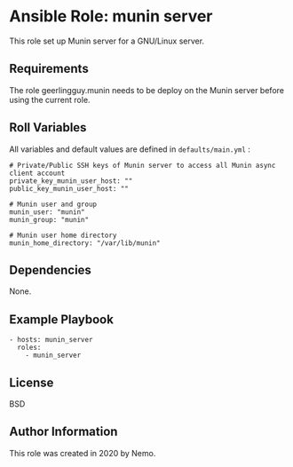 Ansible Role: munin server
=========

This role set up Munin server for a GNU/Linux server.

Requirements
------------

The role geerlingguy.munin needs to be deploy on the Munin server before using the current role.

Roll Variables
--------------

All variables and default values are defined in `defaults/main.yml` :

    # Private/Public SSH keys of Munin server to access all Munin async client account
    private_key_munin_user_host: ""
    public_key_munin_user_host: ""
    
    # Munin user and group
    munin_user: "munin"
    munin_group: "munin"
    
    # Munin user home directory
    munin_home_directory: "/var/lib/munin"


Dependencies
------------

None.

Example Playbook
----------------

    - hosts: munin_server
      roles:
        - munin_server

License
-------

BSD

Author Information
------------------

This role was created in 2020 by Nemo.

